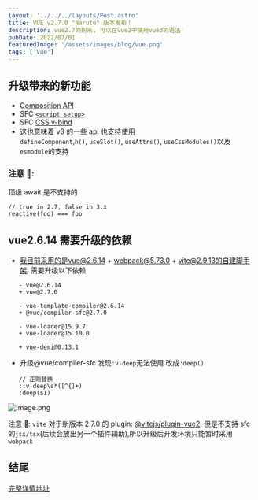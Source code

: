 ```yaml
---
layout: '../../../layouts/Post.astro'
title: VUE v2.7.0 "Naruto" 版本发布！
description: vue2.7的到来, 可以在vue2中使用vue3的语法!
pubDate: 2022/07/01
featuredImage: '/assets/images/blog/vue.png'
tags: ['Vue']
---
```


## 升级带来的新功能

- [Composition API](https://vuejs.org/guide/extras/composition-api-faq.html)
- SFC [`<script setup>`](https://vuejs.org/api/sfc-script-setup.html)
- SFC [CSS v-bind](https://vuejs.org/api/sfc-css-features.html#v-bind-in-css)
- 这也意味着 v3 的一些 api 也支持使用 `defineComponent`,`h()`, `useSlot()`, `useAttrs()`, `useCssModules()`以及`esmodule`的支持

### 注意 📢:

顶级 await 是不支持的

```
// true in 2.7, false in 3.x
reactive(foo) === foo
```

## vue2.6.14 需要升级的依赖

- 我目前采用的是vue@2.6.14 + webpack@5.73.0 + vite@2.9.13的自建脚手架, 需要升级以下依赖

```
   - vue@2.6.14
   + vue@2.7.0

   - vue-template-compiler@2.6.14
   + @vue/compiler-sfc@2.7.0

   - vue-loader@15.9.7
   + vue-loader@15.10.0

   + vue-demi@0.13.1
```

- 升级@vue/compiler-sfc 发现`:v-deep`无法使用 改成`:deep()`

```
   // 正则替换
   ::v-deep\s*([^{]+)
   :deep($1)
```

![image.png](https://p1-juejin.byteimg.com/tos-cn-i-k3u1fbpfcp/73cdd5798fc844ffb350a2a402e66ffa~tplv-k3u1fbpfcp-watermark.image?)

注意 📢: `vite` 对于新版本 2.7.0 的 plugin: [@vitejs/plugin-vue2](https://github.com/vitejs/vite-plugin-vue2), 但是不支持 sfc 的`jsx/tsx`(后续会放出另一个插件辅助),所以升级后开发环境只能暂时采用`webpack`

## 结尾

[完整详情地址](https://github.com/vuejs/vue/blob/main/CHANGELOG.md#270-2022-07-01)
